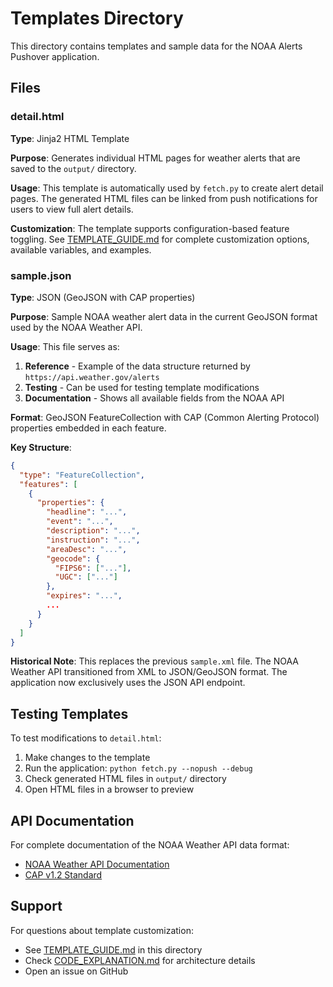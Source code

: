 # Templates Directory

This directory contains templates and sample data for the NOAA Alerts Pushover application.

## Files

### detail.html
**Type**: Jinja2 HTML Template

**Purpose**: Generates individual HTML pages for weather alerts that are saved to the `output/` directory.

**Usage**: This template is automatically used by `fetch.py` to create alert detail pages. The generated HTML files can be linked from push notifications for users to view full alert details.

**Customization**: The template supports configuration-based feature toggling. See [TEMPLATE_GUIDE.md](TEMPLATE_GUIDE.md) for complete customization options, available variables, and examples.

### sample.json
**Type**: JSON (GeoJSON with CAP properties)

**Purpose**: Sample NOAA weather alert data in the current GeoJSON format used by the NOAA Weather API.

**Usage**: This file serves as:
1. **Reference** - Example of the data structure returned by `https://api.weather.gov/alerts`
2. **Testing** - Can be used for testing template modifications
3. **Documentation** - Shows all available fields from the NOAA API

**Format**: GeoJSON FeatureCollection with CAP (Common Alerting Protocol) properties embedded in each feature.

**Key Structure**:
```json
{
  "type": "FeatureCollection",
  "features": [
    {
      "properties": {
        "headline": "...",
        "event": "...",
        "description": "...",
        "instruction": "...",
        "areaDesc": "...",
        "geocode": {
          "FIPS6": ["..."],
          "UGC": ["..."]
        },
        "expires": "...",
        ...
      }
    }
  ]
}
```

**Historical Note**: This replaces the previous `sample.xml` file. The NOAA Weather API transitioned from XML to JSON/GeoJSON format. The application now exclusively uses the JSON API endpoint.

## Testing Templates

To test modifications to `detail.html`:

1. Make changes to the template
2. Run the application: `python fetch.py --nopush --debug`
3. Check generated HTML files in `output/` directory
4. Open HTML files in a browser to preview

## API Documentation

For complete documentation of the NOAA Weather API data format:
- [NOAA Weather API Documentation](https://www.weather.gov/documentation/services-web-api)
- [CAP v1.2 Standard](http://docs.oasis-open.org/emergency/cap/v1.2/)

## Support

For questions about template customization:
- See [TEMPLATE_GUIDE.md](TEMPLATE_GUIDE.md) in this directory
- Check [CODE_EXPLANATION.md](../docs/CODE_EXPLANATION.md) for architecture details
- Open an issue on GitHub
